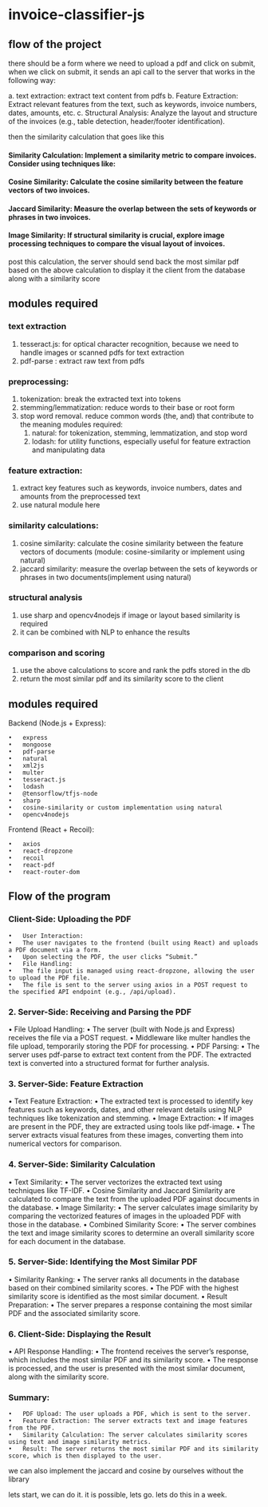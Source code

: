 # invoice-classifier-js

## flow of the project

there should be a form where we need to upload a pdf and click on submit, when we click on submit, it sends an api call to the server that works in the following way:

a. text extraction: extract text content from pdfs
b. Feature Extraction: Extract relevant features from the text, such as keywords, invoice numbers, dates, amounts, etc.
c. Structural Analysis: Analyze the layout and structure of the invoices (e.g., table detection, header/footer identification).

then the similarity calculation that goes like this

#### Similarity Calculation: Implement a similarity metric to compare invoices. Consider using techniques like:

#### Cosine Similarity: Calculate the cosine similarity between the feature vectors of two invoices.

#### Jaccard Similarity: Measure the overlap between the sets of keywords or phrases in two invoices.

#### Image Similarity: If structural similarity is crucial, explore image processing techniques to compare the visual layout of invoices.

post this calculation, the server should send back the most similar pdf based on the above calculation to display it the client from the database along with a similarity score

## modules required

### text extraction

1. tesseract.js: for optical character recognition, because we need to handle images or scanned pdfs for text extraction
2. pdf-parse : extract raw text from pdfs

### preprocessing:

1. tokenization: break the extracted text into tokens
2. stemming/lemmatization: reduce words to their base or root form
3. stop word removal. reduce common words (the, and) that contribute to the meaning
   modules required:
   1. natural: for tokenization, stemming, lemmatization, and stop word
   2. lodash: for utility functions, especially useful for feature extraction and manipulating data

### feature extraction:

1. extract key features such as keywords, invoice numbers, dates and amounts from the preprocessed text
2. use natural module here

### similarity calculations:

1. cosine similarity: calculate the cosine similarity between the feature vectors of documents (module: cosine-similarity or implement using natural)
2. jaccard similarity: measure the overlap between the sets of keywords or phrases in two documents(implement using natural)

### structural analysis

1. use sharp and opencv4nodejs if image or layout based similarity is required
2. it can be combined with NLP to enhance the results

### comparison and scoring

1. use the above calculations to score and rank the pdfs stored in the db
2. return the most similar pdf and its similarity score to the client

## modules required

Backend (Node.js + Express):

    •	express
    •	mongoose
    •	pdf-parse
    •	natural
    •	xml2js
    •	multer
    •	tesseract.js
    •	lodash
    •	@tensorflow/tfjs-node
    •	sharp
    •	cosine-similarity or custom implementation using natural
    •	opencv4nodejs

Frontend (React + Recoil):

    •	axios
    •	react-dropzone
    •	recoil
    •	react-pdf
    •	react-router-dom

## Flow of the program

### Client-Side: Uploading the PDF

    •	User Interaction:
    •	The user navigates to the frontend (built using React) and uploads a PDF document via a form.
    •	Upon selecting the PDF, the user clicks “Submit.”
    •	File Handling:
    •	The file input is managed using react-dropzone, allowing the user to upload the PDF file.
    •	The file is sent to the server using axios in a POST request to the specified API endpoint (e.g., /api/upload).

### 2. Server-Side: Receiving and Parsing the PDF

• File Upload Handling:
• The server (built with Node.js and Express) receives the file via a POST request.
• Middleware like multer handles the file upload, temporarily storing the PDF for processing.
• PDF Parsing:
• The server uses pdf-parse to extract text content from the PDF. The extracted text is converted into a structured format for further analysis.

### 3. Server-Side: Feature Extraction

• Text Feature Extraction:
• The extracted text is processed to identify key features such as keywords, dates, and other relevant details using NLP techniques like tokenization and stemming.
• Image Extraction:
• If images are present in the PDF, they are extracted using tools like pdf-image.
• The server extracts visual features from these images, converting them into numerical vectors for comparison.

### 4. Server-Side: Similarity Calculation

• Text Similarity:
• The server vectorizes the extracted text using techniques like TF-IDF.
• Cosine Similarity and Jaccard Similarity are calculated to compare the text from the uploaded PDF against documents in the database.
• Image Similarity:
• The server calculates image similarity by comparing the vectorized features of images in the uploaded PDF with those in the database.
• Combined Similarity Score:
• The server combines the text and image similarity scores to determine an overall similarity score for each document in the database.

### 5. Server-Side: Identifying the Most Similar PDF

• Similarity Ranking:
• The server ranks all documents in the database based on their combined similarity scores.
• The PDF with the highest similarity score is identified as the most similar document.
• Result Preparation:
• The server prepares a response containing the most similar PDF and the associated similarity score.

### 6. Client-Side: Displaying the Result

• API Response Handling:
• The frontend receives the server’s response, which includes the most similar PDF and its similarity score.
• The response is processed, and the user is presented with the most similar document, along with the similarity score.

### Summary:

    •	PDF Upload: The user uploads a PDF, which is sent to the server.
    •	Feature Extraction: The server extracts text and image features from the PDF.
    •	Similarity Calculation: The server calculates similarity scores using text and image similarity metrics.
    •	Result: The server returns the most similar PDF and its similarity score, which is then displayed to the user.

we can also implement the jaccard and cosine by ourselves without the library

lets start, we can do it. it is possible, lets go. lets do this in a week.
